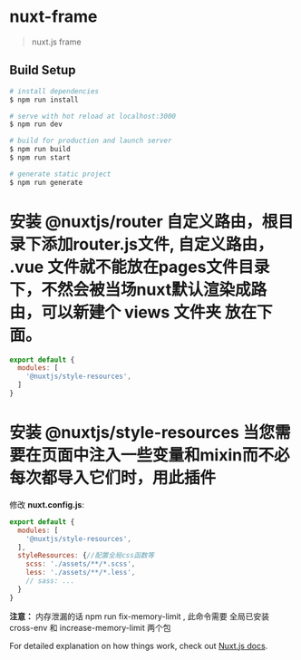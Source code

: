 # nuxt-frame

> nuxt.js frame

## Build Setup

``` bash
# install dependencies
$ npm run install

# serve with hot reload at localhost:3000
$ npm run dev

# build for production and launch server
$ npm run build
$ npm run start

# generate static project
$ npm run generate

```

# 安装 @nuxtjs/router 自定义路由，根目录下添加router.js文件, 自定义路由， .vue 文件就不能放在pages文件目录下，不然会被当场nuxt默认渲染成路由，可以新建个 views 文件夹 放在下面。

```js
export default {
  modules: [
    '@nuxtjs/style-resources',
  ]
}
```


# 安装 @nuxtjs/style-resources 当您需要在页面中注入一些变量和mixin而不必每次都导入它们时，用此插件

修改 **nuxt.config.js**:
```js
export default {
  modules: [
    '@nuxtjs/style-resources',
  ],
  styleResources: {//配置全局css函数等
    scss: './assets/**/*.scss',
    less: './assets/**/*.less',
    // sass: ...
  }
}
```

**注意：**
    内存泄漏的话  npm run fix-memory-limit  , 此命令需要 全局已安装 cross-env 和 increase-memory-limit 两个包


For detailed explanation on how things work, check out [Nuxt.js docs](https://nuxtjs.org).
